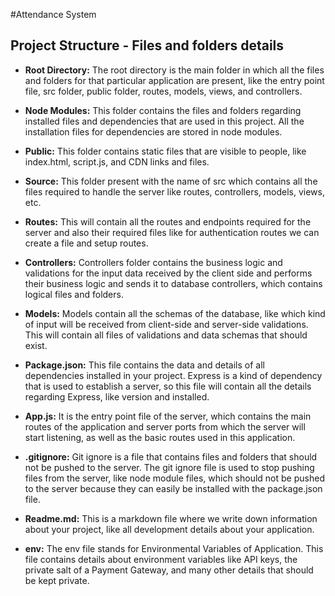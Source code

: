 #Attendance System

## Project Structure - Files and folders details

- **Root Directory:** The root directory is the main folder in which all the files and folders for that particular application are present, like the entry point file, src folder, public folder, routes, models, views, and controllers.
  
- **Node Modules:** This folder contains the files and folders regarding installed files and dependencies that are used in this project. All the installation files for dependencies are stored in node modules.
  
- **Public:** This folder contains static files that are visible to people, like index.html, script.js, and CDN links and files.
  
- **Source:** This folder present with the name of src which contains all the files required to handle the server like routes, controllers, models, views, etc.
  
- **Routes:** This will contain all the routes and endpoints required for the server and also their required files like for authentication routes we can create a file and setup routes.
  
- **Controllers:** Controllers folder contains the business logic and validations for the input data received by the client side and performs their business logic and sends it to database controllers, which contains logical files and folders.
  
- **Models:** Models contain all the schemas of the database, like which kind of input will be received from client-side and server-side validations. This will contain all files of validations and data schemas that should exist.
  
- **Package.json:** This file contains the data and details of all dependencies installed in your project. Express is a kind of dependency that is used to establish a server, so this file will contain all the details regarding Express, like version and installed.
  
- **App.js:** It is the entry point file of the server, which contains the main routes of the application and server ports from which the server will start listening, as well as the basic routes used in this application.
  
- **.gitignore:** Git ignore is a file that contains files and folders that should not be pushed to the server. The git ignore file is used to stop pushing files from the server, like node module files, which should not be pushed to the server because they can easily be installed with the package.json file.
  
- **Readme.md:** This is a markdown file where we write down information about your project, like all development details about your application.
  
- **env:** The env file stands for Environmental Variables of Application. This file contains details about environment variables like API keys, the private salt of a Payment Gateway, and many other details that should be kept private.
